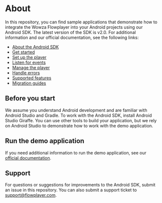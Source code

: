 # About

In this repository, you can find sample applications that demonstrate how to integrate the Wowza Flowplayer into your Android projects using our Android SDK. The latest version of the SDK is v2.0. For additional information and our official documentation, see the following links:

* [About the Android SDK](https://developer.wowza.com/docs/wowza-flowplayer/android-sdk/about-the-android-sdk/)
* [Get started](https://developer.wowza.com/docs/wowza-flowplayer/android-sdk/get-started-with-the-android-sdk/)
* [Set up the player](https://developer.wowza.com/docs/wowza-flowplayer/android-sdk/set-up-the-player/)
* [Listen for events](https://developer.wowza.com/docs/wowza-flowplayer/android-sdk/listen-for-events/)
* [Manage the player](https://developer.wowza.com/docs/wowza-flowplayer/android-sdk/manage-the-player/)
* [Handle errors](https://developer.wowza.com/docs/wowza-flowplayer/android-sdk/handle-errors/)
* [Supported features](https://developer.wowza.com/docs/wowza-flowplayer/android-sdk/supported-features/)
* [Migration guides](https://developer.wowza.com/docs/wowza-flowplayer/android-sdk/migration-guides/migrate-from-legacy-to-2.0/)

## Before you start

We assume you understand Android development and are familiar with Android Studio and Gradle. To work with the Android SDK, install Android Studio Giraffe. You can use other tools to build your application, but we rely on Android Studio to demonstrate how to work with the demo application.

## Run the demo application

If you need additional information to run the demo application, see our [official documentation](https://developer.wowza.com/docs/wowza-flowplayer/android-sdk/about-the-android-sdk/#run-the-demo-application).

## Support

For questions or suggestions for improvements to the Android SDK, submit an issue in this repository. You can also submit a support ticket to <support@flowplayer.com>.
